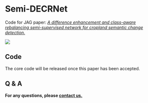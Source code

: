 # Semi-DECRNet 
Code for JAG paper: <u>*A difference enhancement and class-aware rebalancing semi-supervised network for cropland semantic change detection.*</u>

<img src="./figures/Semi-DECRNet.jpg">

## Code
The core code will be released once this paper has been accepted.

## Q & A
**For any questions, please [contact us.](mailto:daianjin@cau.edu.cn)**
